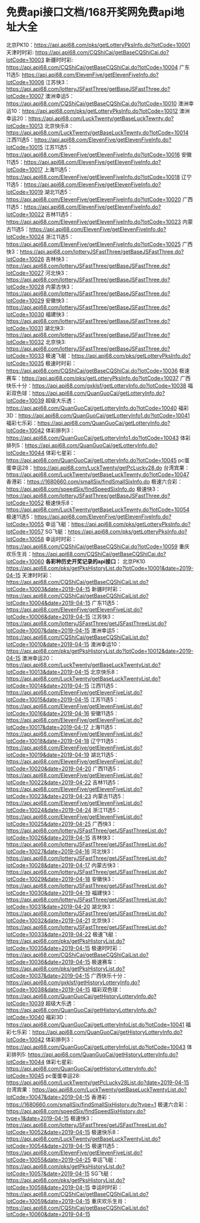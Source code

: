 # 免费api接口文档/168开奖网免费api地址大全

北京PK10：https://api.api68.com/pks/getLotteryPksInfo.do?lotCode=10001
天津时时彩: https://api.api68.com/CQShiCai/getBaseCQShiCai.do?lotCode=10003
新疆时时彩: https://api.api68.com/CQShiCai/getBaseCQShiCai.do?lotCode=10004
广东11选5: https://api.api68.com/ElevenFive/getElevenFiveInfo.do?lotCode=10006
江苏快3：https://api.api68.com/lotteryJSFastThree/getBaseJSFastThree.do?lotCode=10007
澳洲幸运5：https://api.api68.com/CQShiCai/getBaseCQShiCai.do?lotCode=10010
澳洲幸运10：https://api.api68.com/pks/getLotteryPksInfo.do?lotCode=10012
澳洲幸运20：https://api.api68.com/LuckTwenty/getBaseLuckTewnty.do?lotCode=10013
北京快乐8：https://api.api68.com/LuckTwenty/getBaseLuckTewnty.do?lotCode=10014
江西11选5：https://api.api68.com/ElevenFive/getElevenFiveInfo.do?lotCode=10015
江苏11选5：https://api.api68.com/ElevenFive/getElevenFiveInfo.do?lotCode=10016
安徽11选5：https://api.api68.com/ElevenFive/getElevenFiveInfo.do?lotCode=10017
上海11选5：https://api.api68.com/ElevenFive/getElevenFiveInfo.do?lotCode=10018
辽宁11选5：https://api.api68.com/ElevenFive/getElevenFiveInfo.do?lotCode=10019
湖北11选5：https://api.api68.com/ElevenFive/getElevenFiveInfo.do?lotCode=10020
广西11选5：https://api.api68.com/ElevenFive/getElevenFiveInfo.do?lotCode=10022
吉林11选5：https://api.api68.com/ElevenFive/getElevenFiveInfo.do?lotCode=10023
内蒙古11选5：https://api.api68.com/ElevenFive/getElevenFiveInfo.do?lotCode=10024
浙江11选5：https://api.api68.com/ElevenFive/getElevenFiveInfo.do?lotCode=10025
广西快3：https://api.api68.com/lotteryJSFastThree/getBaseJSFastThree.do?lotCode=10026
吉林快3：https://api.api68.com/lotteryJSFastThree/getBaseJSFastThree.do?lotCode=10027
河北快3：https://api.api68.com/lotteryJSFastThree/getBaseJSFastThree.do?lotCode=10028
内蒙古快3：https://api.api68.com/lotteryJSFastThree/getBaseJSFastThree.do?lotCode=10029
安徽快3：https://api.api68.com/lotteryJSFastThree/getBaseJSFastThree.do?lotCode=10030
福建快3：https://api.api68.com/lotteryJSFastThree/getBaseJSFastThree.do?lotCode=10031
湖北快3: https://api.api68.com/lotteryJSFastThree/getBaseJSFastThree.do?lotCode=10032
北京快3: https://api.api68.com/lotteryJSFastThree/getBaseJSFastThree.do?lotCode=10033
极速飞艇：https://api.api68.com/pks/getLotteryPksInfo.do?lotCode=10035
极速时时彩：https://api.api68.com/CQShiCai/getBaseCQShiCai.do?lotCode=10036
极速赛车：https://api.api68.com/pks/getLotteryPksInfo.do?lotCode=10037
广西快乐十分：https://api.api68.com/gxklsf/getLotteryInfo.do?lotCode=10038
福彩双色球：https://api.api68.com/QuanGuoCai/getLotteryInfo.do?lotCode=10039
超级大乐透：https://api.api68.com/QuanGuoCai/getLotteryInfo.do?lotCode=10040
福彩3D：https://api.api68.com/QuanGuoCai/getLotteryInfo1.do?lotCode=10041
福彩七乐彩：https://api.api68.com/QuanGuoCai/getLotteryInfo.do?lotCode=10042
体彩排列3：https://api.api68.com/QuanGuoCai/getLotteryInfo1.do?lotCode=10043
体彩排列5：https://api.api68.com/QuanGuoCai/getLotteryInfo.do?lotCode=10044
体彩七星彩：https://api.api68.com/QuanGuoCai/getLotteryInfo.do?lotCode=10045
pc蛋蛋幸运28：https://api.api68.com/LuckTwenty/getPcLucky28.do
台湾宾果：https://api.api68.com/LuckTwenty/getBaseLuckTewnty.do?lotCode=10047
香港彩：https://1680660.com/smallSix/findSmallSixInfo.do
极速六合彩：https://api.api68.com/speedSix/findSpeedSixInfo.do
极速快3：https://api.api68.com/lotteryJSFastThree/getBaseJSFastThree.do?lotCode=10052
极速快乐8：https://api.api68.com/LuckTwenty/getBaseLuckTewnty.do?lotCode=10054
极速11选5：https://api.api68.com/ElevenFive/getElevenFiveInfo.do?lotCode=10055
幸运飞艇：https://api.api68.com/pks/getLotteryPksInfo.do?lotCode=10057
SG飞艇：https://api.api68.com/pks/getLotteryPksInfo.do?lotCode=10058
幸运时时彩：https://api.api68.com/CQShiCai/getBaseCQShiCai.do?lotCode=10059
重庆欢乐生肖：https://api.api68.com/CQShiCai/getBaseCQShiCai.do?lotCode=10060
**各彩种历史开奖记录的api接口：**
北京PK10 https://api.api68.com/pks/getPksHistoryList.do?lotCode=10001&date=2019-04-15
天津时时彩：https://api.api68.com/CQShiCai/getBaseCQShiCaiList.do?lotCode=10003&date=2019-04-15
新疆时时彩：https://api.api68.com/CQShiCai/getBaseCQShiCaiList.do?lotCode=10004&date=2019-04-15
广东11选5：https://api.api68.com/ElevenFive/getElevenFiveList.do?lotCode=10006&date=2019-04-15
江苏快3：https://api.api68.com/lotteryJSFastThree/getJSFastThreeList.do?lotCode=10007&date=2019-04-15
澳洲幸运5：https://api.api68.com/CQShiCai/getBaseCQShiCaiList.do?lotCode=10010&date=2019-04-15
澳洲幸运10：https://api.api68.com/pks/getPksHistoryList.do?lotCode=10012&date=2019-04-15
澳洲幸运20：https://api.api68.com/LuckTwenty/getBaseLuckTwentyList.do?lotCode=10013&date=2019-04-15
北京快乐8：https://api.api68.com/LuckTwenty/getBaseLuckTwentyList.do?lotCode=10014&date=2019-04-15
江西11选5：https://api.api68.com/ElevenFive/getElevenFiveList.do?lotCode=10015&date=2019-04-15
江苏11选5：https://api.api68.com/ElevenFive/getElevenFiveList.do?lotCode=10016&date=2019-04-16
安徽11选5：https://api.api68.com/ElevenFive/getElevenFiveList.do?lotCode=10017&date=2019-04-17
上海11选5：https://api.api68.com/ElevenFive/getElevenFiveList.do?lotCode=10018&date=2019-04-18
辽宁11选5：https://api.api68.com/ElevenFive/getElevenFiveList.do?lotCode=10019&date=2019-04-19
湖北11选5：https://api.api68.com/ElevenFive/getElevenFiveList.do?lotCode=10020&date=2019-04-20
广西11选5：https://api.api68.com/ElevenFive/getElevenFiveList.do?lotCode=10022&date=2019-04-22
吉林11选5：https://api.api68.com/ElevenFive/getElevenFiveList.do?lotCode=10023&date=2019-04-23
内蒙古11选5：https://api.api68.com/ElevenFive/getElevenFiveList.do?lotCode=10024&date=2019-04-24
浙江11选5：https://api.api68.com/ElevenFive/getElevenFiveList.do?lotCode=10025&date=2019-04-25
广西快3：https://api.api68.com/lotteryJSFastThree/getJSFastThreeList.do?lotCode=10026&date=2019-04-15
吉林快3：https://api.api68.com/lotteryJSFastThree/getJSFastThreeList.do?lotCode=10027&date=2019-04-16
河北快3：https://api.api68.com/lotteryJSFastThree/getJSFastThreeList.do?lotCode=10028&date=2019-04-17
内蒙古快3：https://api.api68.com/lotteryJSFastThree/getJSFastThreeList.do?lotCode=10029&date=2019-04-18
安徽快3：https://api.api68.com/lotteryJSFastThree/getJSFastThreeList.do?lotCode=10030&date=2019-04-19
福建快3：https://api.api68.com/lotteryJSFastThree/getJSFastThreeList.do?lotCode=10031&date=2019-04-20
湖北快3：https://api.api68.com/lotteryJSFastThree/getJSFastThreeList.do?lotCode=10032&date=2019-04-21
北京快3：https://api.api68.com/lotteryJSFastThree/getJSFastThreeList.do?lotCode=10033&date=2019-04-22
极速飞艇：https://api.api68.com/pks/getPksHistoryList.do?lotCode=10035&date=2019-04-15
极速时时彩：https://api.api68.com/CQShiCai/getBaseCQShiCaiList.do?lotCode=10036&date=2019-04-15
极速赛车：https://api.api68.com/pks/getPksHistoryList.do?lotCode=10037&date=2019-04-15
广西快乐十分：https://api.api68.com/gxklsf/getHistoryLotteryInfo.do?lotCode=10038&date=2019-04-15
福彩双色球：https://api.api68.com/QuanGuoCai/getHistoryLotteryInfo.do?lotCode=10039
超级大乐透：https://api.api68.com/QuanGuoCai/getHistoryLotteryInfo.do?lotCode=10040
福彩3D：https://api.api68.com/QuanGuoCai/getLotteryInfoList.do?lotCode=10041
福彩七乐彩：https://api.api68.com/QuanGuoCai/getHistoryLotteryInfo.do?lotCode=10042
体彩排列3：https://api.api68.com/QuanGuoCai/getLotteryInfoList.do?lotCode=10043
体彩排列5: https://api.api68.com/QuanGuoCai/getHistoryLotteryInfo.do?lotCode=10044
体彩七星彩: https://api.api68.com/QuanGuoCai/getHistoryLotteryInfo.do?lotCode=10045
pc蛋蛋幸运28: https://api.api68.com/LuckTwenty/getPcLucky28List.do?date=2019-04-15
台湾宾果：https://api.api68.com/LuckTwenty/getBaseLuckTwentyList.do?lotCode=10047&date=2019-04-15
香港彩：https://1680660.com/smallSix/findSmallSixHistory.do?type=1
极速六合彩：https://api.api68.com/speedSix/findSpeedSixHistory.do?type=1&date=2019-04-15
极速快3：https://api.api68.com/lotteryJSFastThree/getJSFastThreeList.do?lotCode=10052&date=2019-04-15
极速快乐8：https://api.api68.com/LuckTwenty/getBaseLuckTwentyList.do?lotCode=10054&date=2019-04-15
极速11选5：https://api.api68.com/ElevenFive/getElevenFiveList.do?lotCode=10055&date=2019-04-25
幸运飞艇：https://api.api68.com/pks/getPksHistoryList.do?lotCode=10057&date=2019-04-15
SG飞艇：https://api.api68.com/pks/getPksHistoryList.do?lotCode=10058&date=2019-04-15
幸运时时彩：https://api.api68.com/CQShiCai/getBaseCQShiCaiList.do?lotCode=10059&date=2019-04-15
重庆欢乐生肖：https://api.api68.com/CQShiCai/getBaseCQShiCaiList.do?lotCode=10060&date=2019-04-15